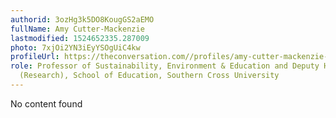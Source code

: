 ```yaml
---
authorid: 3ozHg3k5DO8KougGS2aEMO
fullName: Amy Cutter-Mackenzie
lastmodified: 1524652335.287009
photo: 7xjOi2YN3iEyYSOgUiC4kw
profileUrl: https://theconversation.com//profiles/amy-cutter-mackenzie-289992
role: Professor of Sustainability, Environment & Education and Deputy Head of School
  (Research), School of Education, Southern Cross University
---
```

No content found